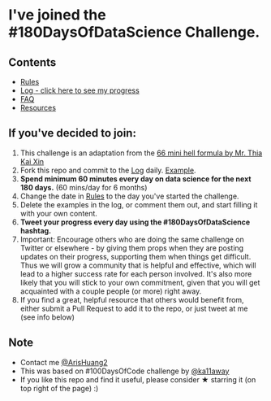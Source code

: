 # I've joined the #180DaysOfDataScience Challenge.

## Contents
* [Rules](rules.md)
* [Log - click here to see my progress](log.md)
* [FAQ](FAQ.md)
* [Resources](resources.md)

## If you've decided to join:
1. This challenge is an adaptation from the [66 mini hell formula by Mr. Thia Kai Xin](https://www.quora.com/How-do-I-become-a-data-scientist-without-a-PhD/answer/Thia-Kai-Xin)
2. Fork this repo and commit to the [Log](log.md) daily. [Example](https://github.com/arishuynhvan/180-days-of-datascience/blob/master/log.md).
3. **Spend minimum 60 minutes every day on data science for the next 180 days.** (60 mins/day for 6 months)
4. Change the date in [Rules](rules.md) to the day you've started the challenge.
5. Delete the examples in the log, or comment them out, and start filling it with your own content.
6. **Tweet your progress every day using the #180DaysOfDataScience hashtag.**
7. Important: Encourage others who are doing the same challenge on Twitter or elsewhere - by giving them props when they are posting updates on their progress, supporting them when things get difficult. Thus we will grow a community that is helpful and effective, which will lead to a higher success rate for each person involved. It's also more likely that you will stick to your own commitment, given that you will get acquainted with a couple people (or more) right away.
9. If you find a great, helpful resource that others would benefit from, either submit a Pull Request to add it to the repo, or just tweet at me (see info below)

## Note
* Contact me [@ArisHuang2](https://twitter.com/ArisHuang2)
* This was based on #100DaysOfCode challenge by [@ka11away](https://twitter.com/ka11away)
* If you like this repo and find it useful, please consider &#9733; starring it (on top right of the page) :)
